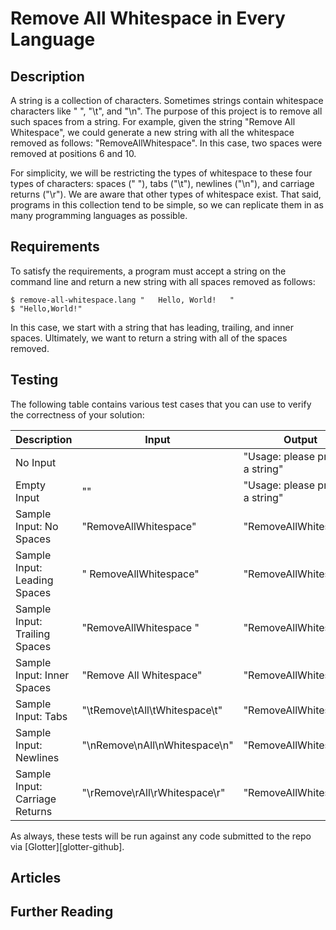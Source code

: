 # Remove All Whitespace in Every Language

## Description

A string is a collection of characters. Sometimes strings contain whitespace characters like " ", "\t", and "\n". 
The purpose of this project is to remove all such spaces from a string. For example, given the string 
"Remove All Whitespace", we could generate a new string with all the whitespace removed as follows: 
"RemoveAllWhitespace". In this case, two spaces were removed at positions 6 and 10.   

For simplicity, we will be restricting the types of whitespace to these four types of characters: spaces (" "),
tabs ("\t"), newlines ("\n"), and carriage returns ("\r"). We are aware that other types of whitespace exist.
That said, programs in this collection tend to be simple, so we can replicate them in as many programming
languages as possible. 


## Requirements

To satisfy the requirements, a program must accept a string on the command line and return a new string
with all spaces removed as follows:

```shell
$ remove-all-whitespace.lang "   Hello, World!   "
$ "Hello,World!"
```

In this case, we start with a string that has leading, trailing, and inner spaces. Ultimately, we want to
return a string with all of the spaces removed.


## Testing

The following table contains various test cases that you can use to verify the correctness of your solution:

| Description                    | Input                          | Output                           |
|--------------------------------|--------------------------------|----------------------------------|
| No Input                       |                                | "Usage: please provide a string" |
| Empty Input                    | ""                             | "Usage: please provide a string" |
| Sample Input: No Spaces        | "RemoveAllWhitespace"          | "RemoveAllWhitespace"            |
| Sample Input: Leading Spaces   | "      RemoveAllWhitespace"    | "RemoveAllWhitespace"            |
| Sample Input: Trailing Spaces  | "RemoveAllWhitespace      "    | "RemoveAllWhitespace"            |
| Sample Input: Inner Spaces     | "Remove    All   Whitespace"   | "RemoveAllWhitespace"            |
| Sample Input: Tabs             | "\tRemove\tAll\tWhitespace\t"  | "RemoveAllWhitespace"            |
| Sample Input: Newlines         | "\nRemove\nAll\nWhitespace\n"  | "RemoveAllWhitespace"            |
| Sample Input: Carriage Returns | "\rRemove\rAll\rWhitespace\r"  | "RemoveAllWhitespace"            |

As always, these tests will be run against any code submitted to the repo via [Glotter][glotter-github].


## Articles



## Further Reading